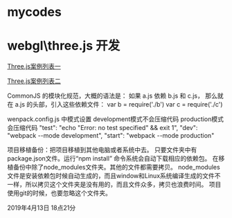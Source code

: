 # mycodes
# webgl\three.js 开发

[Three.js案例列表一](https://scqilin.github.io/mycodes/threejs01/threejs.html)  

[Three.js案例列表二](https://scqilin.github.io/mycodes/threejs02/example01.html)


 CommonJS 的模块化规范，大概的语法是： 如果 a.js 依赖 b.js 和 c.js， 那么就在 a.js 的头部，引入这些依赖文件：
var b = require('./b')
var c = require('./c')

wenpack.config.js 中模式设置
development模式不会压缩代码  production模式会压缩代码 
"test": "echo \"Error: no test specified\" && exit 1",
"dev": "webpack --mode development",
"start": "webpack --mode production"

项目移植备份：把项目移植到其他电脑或者系统中去。
只要文件夹中有package.json文件。运行“npm install” 命令系统会自动下载相应的依赖包。
在移植备份中除了node_modules文件夹。其他的文件都需要拷贝。
node_modules文件是安装依赖包时候自动生成的，而且window和Linux系统编译生成的文件不一样，所以拷贝这个文件夹是没有用的，而且文件众多，拷贝也浪费时间。
项目使用git的时候，也要忽略这个文件夹。


2019年4月13日 18点21分

